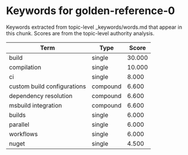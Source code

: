 # Keywords for golden-reference-0

Keywords extracted from topic-level _keywords/words.md that appear in this chunk.
Scores are from the topic-level authority analysis.

| Term | Type | Score |
|------|------|-------|
| build | single | 30.000 |
| compilation | single | 10.000 |
| ci | single | 8.000 |
| custom build configurations | compound | 6.600 |
| dependency resolution | compound | 6.600 |
| msbuild integration | compound | 6.600 |
| builds | single | 6.000 |
| parallel | single | 6.000 |
| workflows | single | 6.000 |
| nuget | single | 4.500 |
